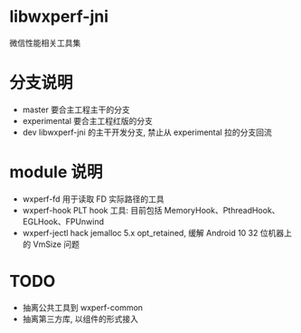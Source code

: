 # libwxperf-jni

微信性能相关工具集

# 分支说明

- master
    要合主工程主干的分支
- experimental
    要合主工程红版的分支
- dev
    libwxperf-jni 的主干开发分支, 禁止从 experimental 拉的分支回流
       
# module 说明

- wxperf-fd
    用于读取 FD 实际路径的工具
- wxperf-hook
    PLT hook 工具: 目前包括 MemoryHook、PthreadHook、EGLHook、FPUnwind
- wxperf-jectl
    hack jemalloc 5.x opt_retained, 缓解 Android 10 32 位机器上的 VmSize 问题
    
# TODO

- 抽离公共工具到 wxperf-common
- 抽离第三方库, 以组件的形式接入